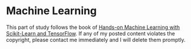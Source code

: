 # Machine Learning

This part of study follows the book of [Hands-on Machine Learning with Scikit-Learn and TensorFlow](http://shop.oreilly.com/product/0636920052289.do). If any of my posted content violates the copyright, please contact me immediately and I will delete them promptly.

